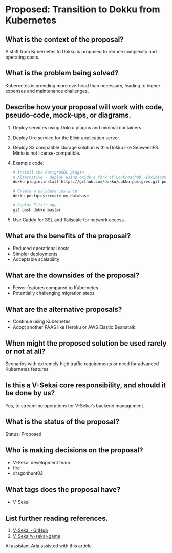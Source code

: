 # Proposed: Transition to Dokku from Kubernetes

## What is the context of the proposal?

A shift from Kubernetes to Dokku is proposed to reduce complexity and operating costs.

## What is the problem being solved?

Kubernetes is providing more overhead than necessary, leading to higher expenses and maintenance challenges.

## Describe how your proposal will work with code, pseudo-code, mock-ups, or diagrams.

1. Deploy services using Dokku plugins and minimal containers.
1. Deploy Uro service for the Elixir application server.
1. Deploy S3 compatible storage solution within Dokku like SeaweedFS. Minio is not license-compatible.
1. Example code:

   ```bash
   # Install the PostgreSQL plugin
   # Alternative - deploy using oxide's fork of Cockroachdb. [oxidecomputer/cockroach](https://github.com/oxidecomputer/cockroach). 
   dokku plugin:install https://github.com/dokku/dokku-postgres.git postgres

   # Create a database instance
   dokku postgres:create my-database

   # Deploy Elixir app
   git push dokku master
   ```

1. Use Caddy for SSL and Tailscale for network access.

## What are the benefits of the proposal?

- Reduced operational costs
- Simpler deployments
- Acceptable scalability

## What are the downsides of the proposal?

- Fewer features compared to Kubernetes
- Potentially challenging migration steps

## What are the alternative proposals?

- Continue using Kubernetes
- Adopt another PAAS like Heroku or AWS Elastic Beanstalk

## When might the proposed solution be used rarely or not at all?

Scenarios with extremely high traffic requirements or need for advanced Kubernetes features.

## Is this a V-Sekai core responsibility, and should it be done by us?

Yes, to streamline operations for V-Sekai’s backend management.

## What is the status of the proposal?

Status: Proposed

## Who is making decisions on the proposal?

- V-Sekai development team
- fire
- dragonhunt02 

## What tags does the proposal have?

- V-Sekai

## List further reading references.

1. [V-Sekai · GitHub](https://github.com/v-sekai)
2. [V-Sekai/v-sekai-game](https://github.com/v-sekai/v-sekai-game)

AI assistant Aria assisted with this article.
